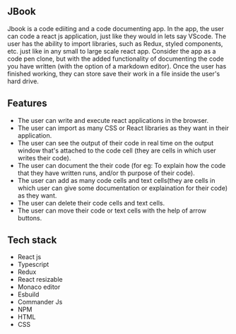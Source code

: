 ## JBook
Jbook is a code ediiting and a code documenting app. In the app, the user can code a react js application, just like they would in lets say VScode. The user has the ability to import libraries, such as Redux, styled components, etc. just like in any small to large scale react app. Consider the app as a code pen clone, but with the added functionality of documenting the code you have written (with the option of a markdown editor). Once the user has finished working, they can store save their work in a file inside the user's hard drive.

## Features
- The user can write and execute react applications in the browser.
- The user can import as many CSS or React libraries as they want in their application.
- The user can see the output of their code in real time on the output window that's attached to the code cell (they are cells in which user writes their code).
- The user can document the their code (for eg: To explain how the code that they have written runs, and/or th purpose of their code).
- The user can add as many code cells and text cells(they are cells in which user can give some documentation or explaination for their code) as they want.
- The user can delete their code cells and text cells.
- The user can move their code or text cells with the help of arrow buttons. 

## Tech stack
- React js
- Typescript
- Redux
- React resizable
- Monaco editor
- Esbuild
- Commander Js
- NPM
- HTML
- CSS
